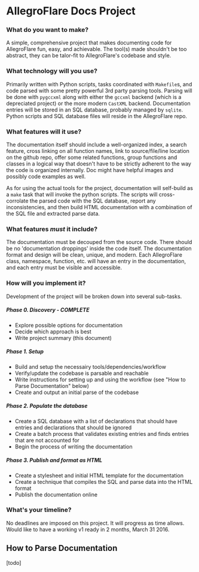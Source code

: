 # AllegroFlare Docs Project

### What do you want to make?

A simple, comprehensive project that makes documenting code for AllegroFlare fun, easy, and achievable.  The tool(s) made shouldn't be too abstract, they can be talor-fit to AllegroFlare's codebase and style.

### What technology will you use?

Primarily written with Python scripts, tasks coordinated with `Makefile`s, and code parsed with some pretty powerful 3rd party parsing tools.  Parsing will be done with `pygccxml` along with either the `gccxml` backend (which is a depreciated project) or the more modern `CastXML` backend.  Documentation entries will be stored in an SQL database, probably managed by `sqlite`. Python scripts and SQL database files will reside in the AllegroFlare repo.

### What features will it use?

The documentation itself should include a well-organized index, a search feature, cross linking on all function names, link to source/file/line location on the github repo, offer some related functions, group functions and classes in a logical way that doesn't have to be strictly adherent to the way the code is organized internally.  Doc might have helpful images and possibly code examples as well.

As for using the actual tools for the project, documentation will self-build as a `make` task that will invoke the python scripts. The scripts will cross-corrolate the parsed code with the SQL database, report any inconsistencies, and then build HTML documentation with a combination of the SQL file and extracted parse data.

### What features _must_ it include?

The documentation must be decouped from the source code.  There should be no 'documentation droppings' inside the code itself.  The documentation format and design will be clean, unique, and modern.  Each AllegroFlare class, namespace, function, etc. will have an entry in the documentation, and each entry must be visible and accessible.

### How will you implement it?

Development of the project will be broken down into several sub-tasks.

##### Phase 0. Discovery - COMPLETE
+ Explore possible options for documentation
+ Decide which approach is best
+ Write project summary (this document)

##### Phase 1. Setup
+ Build and setup the necessairy tools/dependencies/workflow
+ Verify/update the codebase is parsable and reachable
+ Write instructions for setting up and using the workflow (see "How to Parse
  Documentation" below)
+ Create and output an initial parse of the codebase

##### Phase 2. Populate the database
+ Create a SQL database with a list of declarations that should have entries and declarations that should be ignored
+ Create a batch process that validates existing entries and finds entries that are not accounted for
+ Begin the process of writing the documentation

##### Phase 3. Publish and format as HTML
+ Create a stylesheet and initial HTML template for the documentation
+ Create a technique that compiles the SQL and parse data into the HTML format
+ Publish the documentation online

### What's your timeline?

No deadlines are imposed on this project.  It will progress as time allows.  Would like to have a working v1 ready in 2 months, March 31 2016.

## How to Parse Documentation

[todo]
